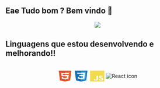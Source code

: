 ## Eae Tudo bom ? Bem vindo 👋





 <div align="center">
  <a href="https://github.com/gabriel-breder">
  <!--<img height="160em" src="https://github-readme-stats.vercel.app/api?username=gabriel-breder&show_icons=true&theme=radical&include_all_commits=true&count_private=true&layout=compact"/> -->
  <img height="160em" src="https://github-readme-stats.vercel.app/api/top-langs/?username=gabriel-breder&layout=compact&langs_count=7&theme=radical"/>
  </a>
</div>









## Linguagens que estou desenvolvendo e melhorando!!

 <div style="display: inline_block" align="center"><br>
  <img align="center" alt="HTML icon" height="30" width="40" src="https://raw.githubusercontent.com/devicons/devicon/master/icons/html5/html5-original.svg">
   <img align="center" alt="CSS icon" height="30" width="40" src="https://raw.githubusercontent.com/devicons/devicon/master/icons/css3/css3-original.svg">
  <img align="center" alt="JavaScript icon" height="30" width="40"  src="https://raw.githubusercontent.com/devicons/devicon/master/icons/javascript/javascript-plain.svg">
  <img align="center" alt="React icon" height="30" width="70" src="https://img.shields.io/badge/python-3670A0?style=for-the-badge&logo=python&logoColor=ffdd54">
 </div>










<!--
**Pedro-Berto/Pedro-Berto** is a ✨ _special_ ✨ repository because its `README.md` (this file) appears on your GitHub profile.

Here are some ideas to get you started:

- 🔭 I’m currently working on ...
- 🌱 I’m currently learning ...
- 👯 I’m looking to collaborate on ...
- 🤔 I’m looking for help with ...
- 💬 Ask me about ...
- 📫 How to reach me: ...
- 😄 Pronouns: ...
- ⚡ Fun fact: ...
-->
